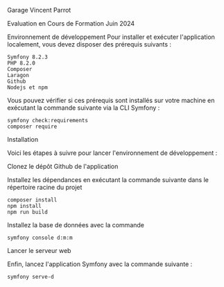 Garage Vincent Parrot

Evaluation en Cours de Formation Juin 2024

Environnement de développement
Pour installer et exécuter l'application localement, vous devez disposer des prérequis suivants :

    Symfony 8.2.3
    PHP 8.2.0
    Composer
    Laragon
    Github
    Nodejs et npm

Vous pouvez vérifier si ces prérequis sont installés sur votre machine en exécutant la commande suivante via la CLI Symfony :

    symfony check:requirements
    composer require

Installation

Voici les étapes à suivre pour lancer l'environnement de développement :

Clonez le dépôt Github de l'application

Installez les dépendances en exécutant la commande suivante dans le répertoire racine du projet

    composer install 
    npm install 
    npm run build

Installez la base de données avec la commande 

    symfony console d:m:m

Lancer le serveur web 

Enfin, lancez l'application Symfony avec la commande suivante :

    symfony serve-d


